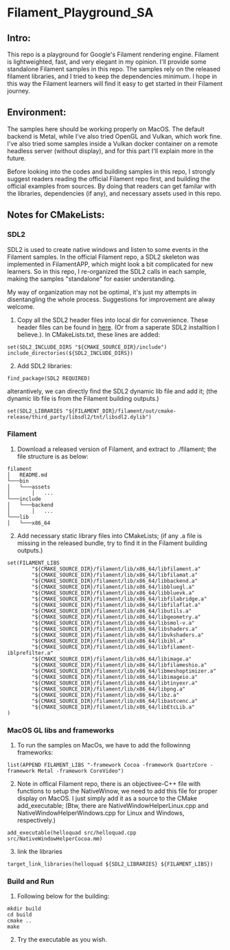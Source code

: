# Filament_Playground_SA

## Intro:  
This repo is a playground for Google's Filament rendering engine. Filament is lightweighted, fast, and very elegant in my opinion. I'll provide some standalone Filament samples in this repo. The samples rely on the released filament libraries, and I tried to keep the dependencies minimum. I hope in this way the Filament learners will find it easy to get started in their Filament journey.


## Environment:
The samples here should be working properly on MacOS. The default backend is Metal, while I've also tried OpenGL and Vulkan, which work fine.  I've also tried some samples inside a Vulkan docker container on a remote headless server (without display), and for this part I'll explain more in the future.


Before looking into the codes and building samples in this repo, I strongly suggest readers reading the official Filament repo first, and building the official examples from sources. By doing that readers can get familar with the libraries, dependencies (if any), and necessary assets used in this repo.


## Notes for CMakeLists:

### SDL2
SDL2 is used to create native windows and listen to some events in the Filament samples. In the official Filament repo, a SDL2 skeleton was implemented in FilamentAPP, which might look a bit complicated for new learners. So in this repo, I re-organized the SDL2 calls in each sample, making the samples "standalone" for easier understanding. 

My way of organization may not be optimal, it's just my attempts in disentangling the whole process. Suggestions for improvement are alway welcome.

1. Copy all the SDL2 header files into local dir for convenience. These header files can be found in [here](https://github.com/google/filament/tree/main/third_party/libsdl2/include). (Or from a saperate SDL2 installtion I believe.). In CMakeLists.txt, these lines are added:
~~~
set(SDL2_INCLUDE_DIRS "${CMAKE_SOURCE_DIR}/include")
include_directories(${SDL2_INCLUDE_DIRS})
~~~


2. Add SDL2 libraries:
~~~
find_package(SDL2 REQUIRED)
~~~
alterantively, we can directly find the SDL2 dynamic lib file and add it; (the dynamic lib file is from the Filament building outputs.)
~~~
set(SDL2_LIBRARIES "${FILAMENT_DIR}/filament/out/cmake-release/third_party/libsdl2/tnt/libsdl2.dylib")
~~~


### Filament

1. Download a released version of Filament, and extract to ./filament; the file structure is as below:
~~~
filament
│   README.md   
└───bin
│   └───assets
│       │   ...
└───include
│   └───backend
│       │   ...
└───lib
│   └───x86_64
~~~

2. Add necessary static library files into CMakeLists; (if any .a file is missing in the released bundle, try to find it in the Filament building outputs.)
~~~
set(FILAMENT_LIBS
        "${CMAKE_SOURCE_DIR}/filament/lib/x86_64/libfilament.a"
        "${CMAKE_SOURCE_DIR}/filament/lib/x86_64/libfilamat.a"
        "${CMAKE_SOURCE_DIR}/filament/lib/x86_64/libbackend.a"
        "${CMAKE_SOURCE_DIR}/filament/lib/x86_64/libbluegl.a"
        "${CMAKE_SOURCE_DIR}/filament/lib/x86_64/libbluevk.a"
        "${CMAKE_SOURCE_DIR}/filament/lib/x86_64/libfilabridge.a"
        "${CMAKE_SOURCE_DIR}/filament/lib/x86_64/libfilaflat.a"
        "${CMAKE_SOURCE_DIR}/filament/lib/x86_64/libutils.a"
        "${CMAKE_SOURCE_DIR}/filament/lib/x86_64/libgeometry.a"
        "${CMAKE_SOURCE_DIR}/filament/lib/x86_64/libsmol-v.a"
        "${CMAKE_SOURCE_DIR}/filament/lib/x86_64/libshaders.a"
        "${CMAKE_SOURCE_DIR}/filament/lib/x86_64/libvkshaders.a"
        "${CMAKE_SOURCE_DIR}/filament/lib/x86_64/libibl.a"
        "${CMAKE_SOURCE_DIR}/filament/lib/x86_64/libfilament-iblprefilter.a"
        "${CMAKE_SOURCE_DIR}/filament/lib/x86_64/libimage.a"
        "${CMAKE_SOURCE_DIR}/filament/lib/x86_64/libfilameshio.a"
        "${CMAKE_SOURCE_DIR}/filament/lib/x86_64/libmeshoptimizer.a"
        "${CMAKE_SOURCE_DIR}/filament/lib/x86_64/libimageio.a"
        "${CMAKE_SOURCE_DIR}/filament/lib/x86_64/libtinyexr.a"
        "${CMAKE_SOURCE_DIR}/filament/lib/x86_64/libpng.a"
        "${CMAKE_SOURCE_DIR}/filament/lib/x86_64/libz.a"
        "${CMAKE_SOURCE_DIR}/filament/lib/x86_64/libastcenc.a"
        "${CMAKE_SOURCE_DIR}/filament/lib/x86_64/libEtcLib.a"
)
~~~


### MacOS GL libs and frameworks
1. To run the samples on MacOs, we have to add the followinng frameworks:
~~~
list(APPEND FILAMENT_LIBS "-framework Cocoa -framework QuartzCore -framework Metal -framework CoreVideo")
~~~

2. Note in offical Filament repo, there is an objectivee-C++ file with functions to setup the NativeWinow, we need to add this file for proper display on MacOS. I just simply add it as a source to the CMake add_executable; (Btw, there are NativeWindowHelperLinux.cpp and NativeWindowHelperWindows.cpp for Linux and Windows, respectively.)
~~~
add_executable(helloquad src/helloquad.cpp src/NativeWindowHelperCocoa.mm)
~~~

3. link the libraries
~~~
target_link_libraries(helloquad ${SDL2_LIBRARIES} ${FILAMENT_LIBS})
~~~

### Build and Run
1. Following below for the building:
~~~
mkdir build
cd build
cmake ..
make
~~~

2. Try the executable as you wish.
